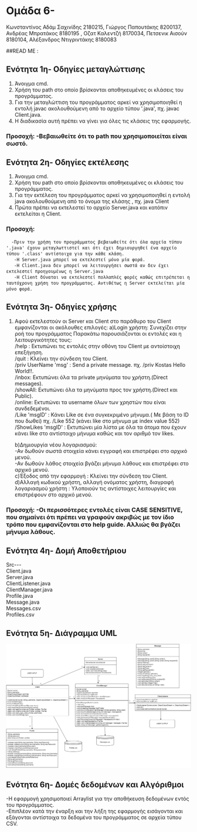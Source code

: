 # Ομάδα 6-
Κωνσταντίνος Αδάμ Σαχινίδης 2180215, Γιώργος Παπουτάκης 8200137, Ανδρέας Μπρατάκος 8180195 , Οζατ Καλεντζή 8170034, Πετσενικ Αισούν 8180104, Αλέξανδρος Nτιγριντάκης 8180083

##READ ME :

## Ενότητα 1η- Οδηγίες μεταγλώττισης

1. Άνοιγμα cmd.
2. Χρήση του path στο οποίο βρίσκονται αποθηκευμένες οι κλάσεις του προγράμματος.
3. Για την μεταγλώττιση του προγράμματος αρκεί να χρησιμοποιηθεί η εντολή javac ακολουθούμενη από το αρχείο τύπου '.java', πχ. javac Client.java.
4. Η διαδικασία αυτή πρέπει να γίνει για όλες τις κλάσεις της εφαρμογής.

### Προσοχή: -Βεβαιωθείτε ότι το path που χρησιμοποιείται είναι σωστό.

## Ενότητα 2η- Οδηγίες εκτέλεσης

1. Άνοιγμα cmd.
2. Χρήση του path στο οποίο βρίσκονται αποθηκευμένες οι κλάσεις του προγράμματος.
3. Για την εκτέλεση του προγράμματος αρκεί να χρησιμοποιηθεί η εντολή java ακολουθούμενη από το όνομα της κλάσης , πχ. java Client
4. Πρώτα πρέπει να εκτελεστεί το αρχείο Server.java και κατόπιν εκτελείται η Client.

### Προσοχή: <br />
      -Πριν την χρήση του προγράμματος βεβαιωθείτε ότι όλα αρχεία τύπου '.java' έχουν μεταγλωττιστεί και ότι έχει δημιουργηθεί ένα αρχείο τύπου '.class' αντίστοιχα για την κάθε κλάση.
	   -Η Server.java μπορεί να εκτελεστεί μόνο μία φορά.
	   -Η Client.java δεν μπορεί να λειτουργήσει σωστά αν δεν έχει εκτελεστεί προηγουμένως η Server.java
	   -Η Client δύναται να εκτελεστεί πολλαπλές φορές καθώς επιτρέπεται η ταυτόχρονη χρήση του προγράμματος. Αντιθέτως η Server εκτελείται μία μόνο φορά.

## Ενότητα 3η- Οδηγίες χρήσης

1. Αφού εκτελεστούν οι Server και Client στο παράθυρο του Client εμφανίζονται οι ακόλουθες επιλογές:
	a)Login χρήστη: Συνεχίζει στην ροή του προγράμματος
	Παρακάτω παρουσιάζονται οι εντολές και η λειτουργικότητες τους:
		<br /> /help : Εκτυπώνει τις εντολές στην οθόνη του Client με αντοίστοιχη επεξήγηση.
		<br /> /quit : Κλείνει την σύνδεση του Client.
		<br /> /priv UserName 'msg' : Send a private message. πχ. /priv Kostas Hello World!!.
		<br /> /inbox: Εκτυπώνει όλα τα private μηνύματα του χρήστη.(Direct messages).
		<br /> /showAll: Εκτυπώνει όλα τα μηνύματα προς τον χρήστη.(Direct και Public).
		<br /> /online: Εκτυπώνει τα username όλων των χρηστών που είναι συνδεδεμένοι.
		<br /> /Like 'msgID' : Κάνει Like σε ένα συγκεκριμένο μήνυμα.( Με βάση το ID που δωθεί) πχ. /Like 552 (κάνει like στο μήνυμα με index value 552)
		<br /> /ShowLikes 'msgID' : Εκτυπώνει μία λίστα με όλα τα άτομα που έχουν κάνει like στο αντίστοιχο μήνυμα καθώς και τον αριθμό τον likes.
				
	b)Δημιουργία νέου λογαριασμού: <br />-Αν δωθούν σωστά στοιχεία κάνει εγγραφή και επιστρέφει στο αρχικό μενού.
						<br /> -Αν δωθούν λάθος στοιχεία βγάζει μήνυμα λάθους και επιστρέφει στο αρχικό μενού.
	<br />c)Έξοδος από την εφαρμογή : Κλείνει την σύνδεση του Client.
<br />	d)Αλλαγή κωδικού χρήστη, αλλαγή ονόματος χρήστη, διαγραφή λογαριασμού χρήστη : Υλοποιούν τις αντίστοιχες λειτουργίες και επιστρέφουν στο αρχικό μενού.
	
### Προσοχή: -Οι περισσότερες εντολές είναι CASE SENSITIVE, που σημαίνει ότι πρέπει να γραφούν ακριβώς με τον ίδιο τρόπο που εμφανίζονται στο help guide. Αλλιώς θα βγάζει μήνυμα λάθους.

## Ενότητα 4η- Δομή Αποθετήριου

Src---<br />
	Client.java <br />
	Server.java <br />
	ClientListener.java <br />
	ClientManager.java <br />
	Profile.java <br />
	Message.java <br />
	Messages.csv <br />
	Profiles.csv <br />

## Ενότητα 5η- Διάγραμμα UML
![UML](https://github.com/8170034/Omada6/blob/main/src/UML-Diagram.png)

## Ενότητα 6η- Δομές δεδομένων και Αλγόριθμοι

-Η εφαρμογή χρησιμοποιεί Arraylist για την αποθήκευση δεδομένων εντός του προγράμματος.<br />
-Επιπλέον κατά την έναρξη και την λήξη της εφαρμογής εισάγονται και εξάγονται αντίστοιχα τα δεδομένα του προγράμματος σε αρχεία τύπου CSV.
